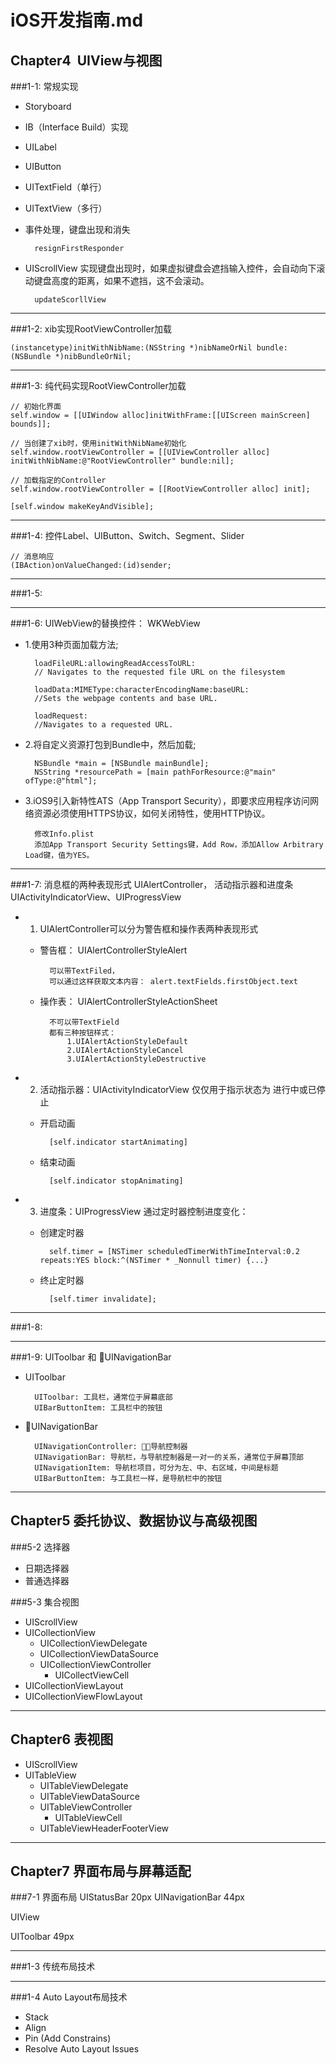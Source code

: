 iOS开发指南.md
==============

Chapter4  UIView与视图
---------------------

###1-1: 常规实现

* Storyboard
* IB（Interface Build）实现
* UILabel
* UIButton
* UITextField（单行）
* UITextView（多行）
* 事件处理，键盘出现和消失

		resignFirstResponder
	
* UIScrollView
实现键盘出现时，如果虚拟键盘会遮挡输入控件，会自动向下滚动键盘高度的距离，如果不遮挡，这不会滚动。
		
		updateScorllView
       
---

###1-2: xib实现RootViewController加载
  
	(instancetype)initWithNibName:(NSString *)nibNameOrNil bundle:(NSBundle *)nibBundleOrNil;
       
---
       
###1-3: 纯代码实现RootViewController加载
  
	// 初始化界面
	self.window = [[UIWindow alloc]initWithFrame:[[UIScreen mainScreen] bounds]];
      
	// 当创建了xib时，使用initWithNibName初始化
	self.window.rootViewController = [[UIViewController alloc] initWithNibName:@"RootViewController" bundle:nil];
      
	// 加载指定的Controller
	self.window.rootViewController = [[RootViewController alloc] init];
      
	[self.window makeKeyAndVisible];

---

###1-4: 控件Label、UIButton、Switch、Segment、Slider

	// 消息响应
	(IBAction)onValueChanged:(id)sender;
   
---
      
###1-5:

---
  
###1-6: UIWebView的替换控件： WKWebView
      
* 1.使用3种页面加载方法;

		loadFileURL:allowingReadAccessToURL:
		// Navigates to the requested file URL on the filesystem
          
		loadData:MIMEType:characterEncodingName:baseURL:
		//Sets the webpage contents and base URL.
          
		loadRequest:
		//Navigates to a requested URL.
          
* 2.将自定义资源打包到Bundle中，然后加载;

		NSBundle *main = [NSBundle mainBundle];
		NSString *resourcePath = [main pathForResource:@"main" ofType:@"html"];
          
* 3.iOS9引入新特性ATS（App Transport Security），即要求应用程序访问网络资源必须使用HTTPS协议，如何关闭特性，使用HTTP协议。

		修改Info.plist
		添加App Transport Security Settings键，Add Row，添加Allow Arbitrary Load键，值为YES。

---
  
###1-7: 消息框的两种表现形式 UIAlertController， 活动指示器和进度条 UIActivityIndicatorView、UIProgressView
  
* 1. UIAlertController可以分为警告框和操作表两种表现形式

	* 警告框：  UIAlertControllerStyleAlert
	
			可以带TextFiled，
			可以通过这样获取文本内容： alert.textFields.firstObject.text
			
	* 操作表： UIAlertControllerStyleActionSheet

			不可以带TextField
			都有三种按钮样式： 
				1.UIAlertActionStyleDefault
				2.UIAlertActionStyleCancel
				3.UIAlertActionStyleDestructive
          
* 2. 活动指示器：UIActivityIndicatorView
仅仅用于指示状态为 进行中或已停止
	* 开启动画

			[self.indicator startAnimating]
			
	* 结束动画

			[self.indicator stopAnimating]
              
* 3. 进度条：UIProgressView
通过定时器控制进度变化：
	* 创建定时器

			self.timer = [NSTimer scheduledTimerWithTimeInterval:0.2 repeats:YES block:^(NSTimer * _Nonnull timer) {...}
	
	* 终止定时器
          
			[self.timer invalidate];
  
---

###1-8:

---

###1-9: UIToolbar  和 UINavigationBar
* UIToolbar

        UIToolbar: 工具栏，通常位于屏幕底部
        UIBarButtonItem: 工具栏中的按钮

* UINavigationBar

        UINavigationController: 导航控制器
        UINavigationBar: 导航栏，与导航控制器是一对一的关系，通常位于屏幕顶部
        UINavigationItem: 导航栏项目，可分为左、中、右区域，中间是标题
        UIBarButtonItem: 与工具栏一样，是导航栏中的按钮

---

Chapter5 委托协议、数据协议与高级视图
-------------------------------

###5-2 选择器
* 日期选择器
* 普通选择器

###5-3 集合视图
* UIScrollView
* UICollectionView
    * UICollectionViewDelegate
    * UICollectionViewDataSource
    * UICollectionViewController
        * UICollectViewCell
* UICollectionViewLayout
* UICollectionViewFlowLayout

---

Chapter6 表视图
---------------------
* UIScrollView
* UITableView
    * UITableViewDelegate
    * UITableViewDataSource
    * UITableViewController
        * UITableViewCell
    * UITableViewHeaderFooterView
    
---

Chapter7 界面布局与屏幕适配
-----------------------

###7-1 界面布局
UIStatusBar             20px
UINavigationBar      44px

UIView

UIToolbar                 49px

---

###1-3 传统布局技术

---

###1-4 Auto Layout布局技术
* Stack
* Align
* Pin (Add Constrains)
* Resolve Auto Layout Issues



